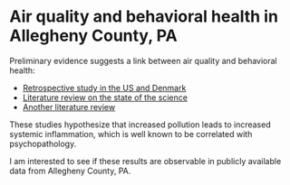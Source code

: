 # Air quality and behavioral health in Allegheny County, PA

Preliminary evidence suggests a link between air quality and behavioral health:
- [Retrospective study in the US and Denmark](https://journals.plos.org/plosbiology/article?id=10.1371/journal.pbio.3000353)
- [Literature review on the state of the science](https://www.sciencedirect.com/science/article/abs/pii/S0161813X22001668?via%3Dihub)
- [Another literature review](https://pmc.ncbi.nlm.nih.gov/articles/PMC10375903/)

These studies hypothesize that increased pollution leads to increased systemic inflammation, which is well known to be correlated with psychopathology.

I am interested to see if these results are observable in publicly available data from Allegheny County, PA.